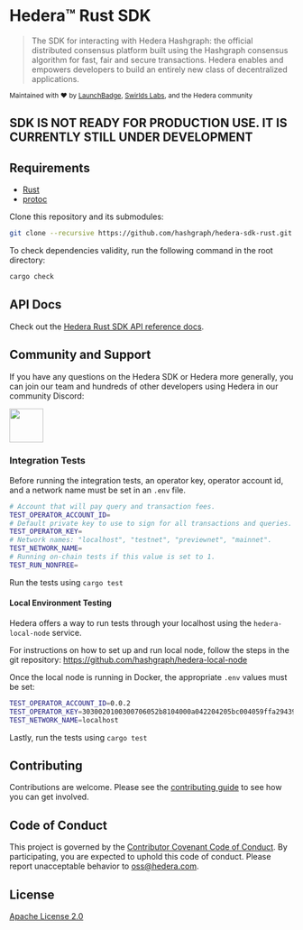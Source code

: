 # Hedera™ Rust SDK

> The SDK for interacting with Hedera Hashgraph: the official distributed
> consensus platform built using the Hashgraph consensus algorithm for fast,
> fair and secure transactions. Hedera enables and empowers developers to
> build an entirely new class of decentralized applications.

<sub>Maintained with ❤️ by <a href="https://launchbadge.com" target="_blank">LaunchBadge</a>, <a href="https://www.swirlds.com/" target="_blank">Swirlds Labs</a>, and the Hedera community</sub>

## SDK IS NOT READY FOR PRODUCTION USE. IT IS CURRENTLY STILL UNDER DEVELOPMENT

## Requirements

- [Rust](https://rustup.rs)
- [protoc](https://grpc.io/docs/protoc-installation)

Clone this repository and its submodules:

```bash
git clone --recursive https://github.com/hashgraph/hedera-sdk-rust.git
```

To check dependencies validity, run the following command in the root directory:

```bash
cargo check
```

## API Docs

Check out the [Hedera Rust SDK API reference docs](http://docs.rs/hedera/latest/hedera/index.html).

## Community and Support

If you have any questions on the Hedera SDK or Hedera more generally, you can join our team and hundreds of other developers using Hedera in our community Discord:

<a href="https://hedera.com/discord" target="_blank">
  <img alt="" src="https://user-images.githubusercontent.com/753919/167244200-b95cd3a6-6256-4eaf-b9b4-f1f192341485.png" height="60">
</a>

### Integration Tests

Before running the integration tests, an operator key, operator account id, and a network name must be set in an `.env` file.

```bash
# Account that will pay query and transaction fees.
TEST_OPERATOR_ACCOUNT_ID=
# Default private key to use to sign for all transactions and queries.
TEST_OPERATOR_KEY=
# Network names: "localhost", "testnet", "previewnet", "mainnet".
TEST_NETWORK_NAME=
# Running on-chain tests if this value is set to 1.
TEST_RUN_NONFREE=
```

Run the tests using `cargo test`

#### Local Environment Testing

Hedera offers a way to run tests through your localhost using the `hedera-local-node` service.

For instructions on how to set up and run local node, follow the steps in the git repository:
<https://github.com/hashgraph/hedera-local-node>

Once the local node is running in Docker, the appropriate `.env` values must be set:

```bash
TEST_OPERATOR_ACCOUNT_ID=0.0.2
TEST_OPERATOR_KEY=3030020100300706052b8104000a042204205bc004059ffa2943965d306f2c44d266255318b3775bacfec42a77ca83e998f2
TEST_NETWORK_NAME=localhost
```

Lastly, run the tests using `cargo test`

## Contributing

Contributions are welcome. Please see the [contributing guide](https://github.com/hashgraph/.github/blob/main/CONTRIBUTING.md) to see how you can get involved.

## Code of Conduct

This project is governed by the [Contributor Covenant Code of Conduct](https://github.com/hashgraph/.github/blob/main/CODE_OF_CONDUCT.md). By participating, you are expected to uphold this code of conduct. Please report unacceptable behavior to [oss@hedera.com](mailto:oss@hedera.com).

## License

[Apache License 2.0](LICENSE)
